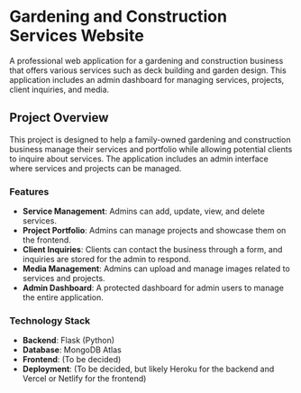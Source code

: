 # Gardening and Construction Services Website

A professional web application for a gardening and construction business that offers various services such as deck building and garden design. This application includes an admin dashboard for managing services, projects, client inquiries, and media.

## Project Overview

This project is designed to help a family-owned gardening and construction business manage their services and portfolio while allowing potential clients to inquire about services. The application includes an admin interface where services and projects can be managed.

### Features

- **Service Management**: Admins can add, update, view, and delete services.
- **Project Portfolio**: Admins can manage projects and showcase them on the frontend.
- **Client Inquiries**: Clients can contact the business through a form, and inquiries are stored for the admin to respond.
- **Media Management**: Admins can upload and manage images related to services and projects.
- **Admin Dashboard**: A protected dashboard for admin users to manage the entire application.

### Technology Stack

- **Backend**: Flask (Python)
- **Database**: MongoDB Atlas
- **Frontend**: (To be decided)
- **Deployment**: (To be decided, but likely Heroku for the backend and Vercel or Netlify for the frontend)
